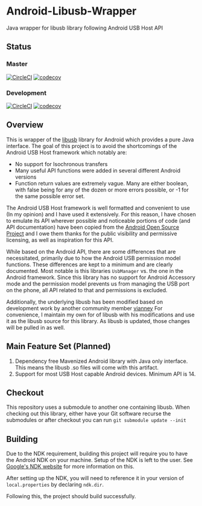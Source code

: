 # Android-Libusb-Wrapper
Java wrapper for libusb library following Android USB Host API

## Status
### Master
[![CircleCI](https://circleci.com/gh/jwoolston/Android-Libusb-Wrapper/tree/master.svg?style=svg)](https://circleci.com/gh/jwoolston/Android-Libusb-Wrapper/tree/master)
[![codecov](https://codecov.io/gh/jwoolston/Android-Libusb-Wrapper/branch/master/graph/badge.svg)](https://codecov.io/gh/jwoolston/Android-Libusb-Wrapper)
### Development
[![CircleCI](https://circleci.com/gh/jwoolston/Android-Libusb-Wrapper/tree/development.svg?style=svg)](https://circleci.com/gh/jwoolston/Android-Libusb-Wrapper/tree/development)
[![codecov](https://codecov.io/gh/jwoolston/Android-Libusb-Wrapper/branch/development/graph/badge.svg)](https://codecov.io/gh/jwoolston/Android-Libusb-Wrapper)

## Overview
This is wrapper of the [libusb](https://github.com/libusb/libusb) library for Android which provides a pure Java interface.
The goal of this project is to avoid the shortcomings of the Android USB Host framework which notably are:
* No support for Isochronous transfers
* Many useful API functions were added in several different Android versions
* Function return values are extremely vague. Many are either boolean, with false being for any of the dozen or more errors possible, or -1 for the same possible error set.

The Android USB Host framework is well formatted and convenient to use (In my opinion) and I have used it extensively. For this reason, I have chosen to emulate its API wherever possible
and noticeable portions of code (and API documentation) have been copied from the [Android Open Source Project](https://android.googlesource.com/platform/) and I owe them thanks for the
public visibility and permissive licensing, as well as inspiration for this API.

While based on the Android API, there are some differences that are necessitated, primarily due to how the Android USB permission model functions. These differences
are kept to a minimum and are clearly documented. Most notable is this libraries `UsbManager` vs. the one in the Android framework. Since this library has no support for
Android Accessory mode and the permission model prevents us from managing the USB port on the phone, all API related to that and permissions is excluded.

Additionally, the underlying libusb has been modified based on development work by another community member [vianney](https://github.com/vianney/libusb/tree/android)
For convenience, I maintain my own for of libusb with his modifications and use it as the libusb source for this library. As libusb is updated, those changes will be
pulled in as well.

## Main Feature Set (Planned)
1. Dependency free Mavenized Android library with Java only interface. This means the libusb .so files will come with this artifact.
2. Support for most USB Host capable Android devices. Minimum API is 14.

## Checkout
This repository uses a submodule to another one containing libusb. When checking out this library, either have your Git software recurse the submodules or after checkout you can run
`git submodule update --init`

## Building
Due to the NDK requirement, building this project will require you to have the Android NDK on your machine. Setup of the NDK is left to the user. See [Google's NDK website](https://developer.android.com/tools/sdk/ndk/index.html) for more information on this.

After setting up the NDK, you will need to reference it in your version of `local.properties` by declaring `ndk.dir`.

Following this, the project should build successfully.